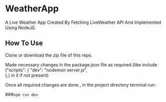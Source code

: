 # WeatherApp
A Live Weather App Created By Fetching LiveWeather API And Implemented Using NodeJS.

## How To Use
Clone or download the zip file of this repo.

Made necessary changes in the package.json file as required.(like include ("scripts": {
       "dev": "nodemon server.js",  
  },) in it if not present)
  
Once all required changes are done , in the project directory terminal run:

###`npm run dev`


